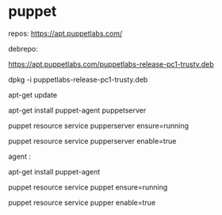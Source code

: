 # puppet

repos:
https://apt.puppetlabs.com/


debrepo:

https://apt.puppetlabs.com/puppetlabs-release-pc1-trusty.deb

dpkg -i puppetlabs-release-pc1-trusty.deb

apt-get update

apt-get install puppet-agent puppetserver


puppet resource service pupperserver ensure=running

puppet resource service pupperserver enable=true



agent :

 apt-get install puppet-agent 
 
 puppet resource service puppet ensure=running

 puppet resource service pupper enable=true
 
